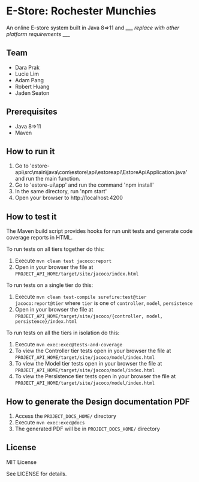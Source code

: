 # E-Store:  Rochester Munchies

An online E-store system built in Java 8=>11 and ___ _replace with other platform requirements_ ___
  
## Team

- Dara Prak
- Lucie Lim
- Adam Pang
- Robert Huang
- Jaden Seaton


## Prerequisites

- Java 8=>11
- Maven


## How to run it

1. Go to 'estore-api\src\main\java\com\estore\api\estoreapi\EstoreApiApplication.java' and run the main function.
2. Go to 'estore-ui\app' and run the command 'npm install'
3. In the same directory, run 'npm start'
4. Open your browser to http://localhost:4200

## How to test it

The Maven build script provides hooks for run unit tests and generate code coverage
reports in HTML.

To run tests on all tiers together do this:

1. Execute `mvn clean test jacoco:report`
2. Open in your browser the file at `PROJECT_API_HOME/target/site/jacoco/index.html`

To run tests on a single tier do this:

1. Execute `mvn clean test-compile surefire:test@tier jacoco:report@tier` where `tier` is one of `controller`, `model`, `persistence`
2. Open in your browser the file at `PROJECT_API_HOME/target/site/jacoco/{controller, model, persistence}/index.html`

To run tests on all the tiers in isolation do this:

1. Execute `mvn exec:exec@tests-and-coverage`
2. To view the Controller tier tests open in your browser the file at `PROJECT_API_HOME/target/site/jacoco/model/index.html`
3. To view the Model tier tests open in your browser the file at `PROJECT_API_HOME/target/site/jacoco/model/index.html`
4. To view the Persistence tier tests open in your browser the file at `PROJECT_API_HOME/target/site/jacoco/model/index.html`
  
  
## How to generate the Design documentation PDF

1. Access the `PROJECT_DOCS_HOME/` directory
2. Execute `mvn exec:exec@docs`
3. The generated PDF will be in `PROJECT_DOCS_HOME/` directory


## License

MIT License

See LICENSE for details.
